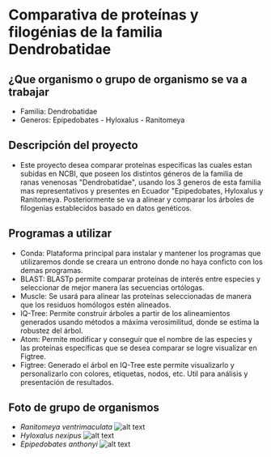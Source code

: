# Comparativa de proteínas y filogénias de la familia Dendrobatidae
## ¿Que organismo o grupo de organismo se va a trabajar
* Familia: Dendrobatidae
* Generos: Epipedobates - Hyloxalus - Ranitomeya
## Descripción del proyecto
* Este proyecto desea comparar proteínas especificas las cuales estan subidas en NCBI, que poseen los distintos géneros de la familia de ranas venenosas "Dendrobatidae", usando los 3 generos de esta familia mas representativos y presentes en Ecuador "Epipedobates, Hyloxalus y Ranitomeya. Posteriormente se va a alinear y comparar los árboles de filogenias establecidos basado en datos genéticos.
## Programas a utilizar
* Conda: Plataforma principal para instalar y mantener los programas que utilizaremos donde se creara un entrono donde no haya conficto con los demas programas.
* BLAST: BLASTp permite comparar proteínas de interés entre especies y seleccionar de mejor manera las secuencias ortólogas.
* Muscle: Se usará para alinear las proteínas seleccionadas de manera que los residuos homólogos estén alineados.
* IQ-Tree: Permite construir árboles a partir de los alineamientos generados usando métodos a máxima verosimilitud, donde se estima la robustez del árbol.
* Atom: Permite modificar y conseguir que el nombre de las especies y las proteínas específicas que se desea comparar se logre visualizar en Figtree.
* Figtree: Generado el árbol en IQ-Tree este permite visualizarlo y personalizarlo con colores, etiquetas, nodos, etc. Util para análisis y presentación de resultados.
## Foto de grupo de organismos
* *Ranitomeya ventrimaculata*
![alt text](https://upload.wikimedia.org/wikipedia/commons/8/8d/Ranitomeya_ventrimaculata01a.jpg)
* *Hyloxalus nexipus*
![alt text](https://multimedia20stg.blob.core.windows.net/especies/RanasSurOrienteEne2004%20012.jpg)
* *Epipedobates anthonyi*
![alt text](https://multimedia20stg.blob.core.windows.net/especies/104_0455.jpg)

